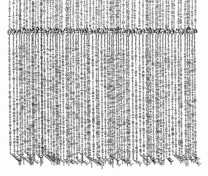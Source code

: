 D̶̡̧̢̢̧̢̢̨̛̛̛̛͔̥̭̪̙͚̩̯̭̼̱͖͕͕̫̙̰̥̱̠̳̭̪̩̝̟̲̜̦͔̮̤̞̙̣̹̻͓̘̪̻͎̘̥̙͎͇̭̟̥̭̥̫͕̫̱̣̮̦͍̹̪͇̩̘͓̫̳͍̩͍̟̘̲͖̪͚͉̙͕̠̩̙̆̀̄̈́͛́̅͗̈͊̒̒̆̑͊͐̈́͛͛̀̏̾̄̌̒́̽̎̄͆̌̃͑̑͆͂̌͌̾̇̃͂̃͊̑̿͊́̿̀̈́̑̐̄̂̇̅̂̀̄̀͗̍͆̄͗͒̊̅́̐̑̉͂̀́̉̈́̑͒́̈́́̈́̅͘̚̕͘̚̕͜͜͜͜͜͜͝͠͝͝͝ͅͅͅa̶̢̧̡̢̡̨̢̧̧̛̛̛̛͔̮̘̭̻͍̟̫̭̤̝͍͖̝̰͉͚̠͈̟̖̣̗̺̻͉̗̟̠͎̫̘̙͈̭͕̩̖̤̼̩̺̘͚̤̘̫̬̻̣̪̻̞̻͙̼͖̳̦͈͕̩̤͖̳͓͍͓̯̣͈̟̼̲̭̞̬̭͕̥̱̘͔̖̖̓́̎̊̿̈́͐̑̑̾̒͗̍͛͑̿̈́̔̽̾͌̾̓̊́͒̊̑̆́͂̈́̔̓͊̄̓̋̊́̑̉̋̏̄͒̑̔̀̆̈́͋̆̈̅̈̄͑͛́́̒̀̾͂̌̌̎́̿̌̿̓͆̉́̈̂̏̑̾̕̚̚͘̕͘͘̕͜͜͜͝͠͝͠͝͠͝ͅͅͅş̷̨̨̧̧̨̢̧̢̛̛̛̫̱͕̟̪̲̬̱̻̞̰̦̩̻̜̟̻̺͓͕͓͉̬̫͎̼͉̖̝̭̱͎̭̖͓̥̞̖̼̠̝̪̹͙̳͈̙̟̜̫͖͎͍͓̼̠̲̭͙̳̞̜̮̯̳̯̞̤̗͖͇̮̳̮͇̗̪͓̣͕͙̳̞͑̊̒́͂͂͂̒͛̀͊͒̇̄͒͗̽̇̈́̒̉̃̊̇̀̉̀̽͆͊͊̿̑̓̀̎͒̐́͑̅̉͂̈͂́̌͐̊́̅͑̍̀̄͋̎̿̐̉͒̄͌͌̋͒̀́̈́̔͊̅̂̏̃̏́͛̈́͒̆̅́́͌̒͘̕͘̕͜͜͜͜͠͝͝͠͠͝͝ͅͅͅͅ ̸̨̡̢̨̨̛̛̠͕̠̪͖̟̮̣̟̖̱̜̥̣͚̪̪̻͕̗͖͇͉͙̹̬̪̞̳̖̙̲͔̙̜̹͉̖̲̟͙̼̣͖̝̙̞̺̩̩̣̖̩̥͓̳͍̮̼̫̗͉̮̘̟̥̪̜̫̠̜̫̮̩̟̮͉̦͓͖̜̲̩͕̪̘̫̹͕͔̬͚̽̑̔̈́́̓̎̎̌͆͐̉̇̍̓̈́͗̀͋͂̋͑̓̊͒̒̊̄͌́̆̓̊͒̇̉́̇̌̌͊̃̃̿́͋̒̐͆̓̿̒̃͛̓͒͆̃͛̓̒͑̓̾͒̈̉͒͂̐̆̓̉̾̄̀̐̽̋̿͆͒̃̆̋̌̕̕̚̕̚̕͠͝͝͝͠͝ͅͅͅh̴̢̧̨̢̧̡̡̧̛̛̛̻̳͍̭͚͔̠̻̳̤̼̘̞̯̲̼̜̲͇͈͚͎̳̱̯͓̬̬̯̺̜͙̜̱̥͍̼̲͔̣͓͇̹͕̰̜̭͇̻͇̥̥̥͕̝̣̟̫͓̘̟̮̦͙̟̦̫͎̺̗̯̟̤̯̘͔͇̣̘͎̲̠͕̜͇̹̆̂̆͆́̈́̅̃̿̓̊͆͋̀̀̐̆͗̂͌̇̈́̔̓̐̅͒́̀͆͆̿̓̈́̇̎͛͑̀̾̔͆́̓͗͌̈́̄̋̇̈́̿̾͋́̐̎͐́̓̀͗̄̌̑̅̈́̊̿́͆́͂́̔̊̍̃̄́̌̕͘̚͘͜͜͜͜͜͝͝͝͝͝͝͝͠͝͠͝͝ͅi̵̡̢̢̨̛̛̱̣̺̫̰̲͖̭̙̳̠͓̮͇̖͈͙̝͕̮̞̫̜̗͖̱͖̖̗̝̳̲̥̤̲͙̣̩̞̞̗͙̭̜͖̥͖̙͇̫̻̣̺̥̰̥̞̯̺̩̘̜̯̱̜͉̫̖̪̗̦̖͇͖͓̘̤̝̟̲͇̭̹̯̩̣̞̯̫͌̅̽̀̐̿̈́̊̈́͆͐͐̍̑̌̂́̓̀̓̃͌͗͐̈́̀̀͛̓̆͂̎́͊͑̍͌̀͂̊͂̈́͊̈́̓̂̉̋̀͑͛̓͋́̓̐̃̿̔̓̑̓͊̈́̓̅̄̇̈̓͋͆̾̏̐͒̂̂͘̚̕̕̕̚͘̕͜͜͜͜͝͝͝͝͝͠͝͝͝͝͝͝ͅͅͅȩ̵̧̢̡̢̧̢̡̧̡̛͚̼̞͇͈͙̥̬̞̝̦̟͉̤̞̩̰̪̭͎̫̥̼̝̩̪͚͎̫̯̙͈͇͓̮̺̰͕͎̪͎̟̭̼̥̹͔̘̪̦̣͓̱̘̮̦͍͈̙̤̤̲̻̜̝̮̩̰͎̟̞̯̳̩̜͎͙͚̺̩̬̯̭͙̎̈̓͌̆͌̄́̇̈̎̔̈́̿͊̔̂̒̆̽̐̄̋̈́̄̊̿͌̓̆̋͗̀̿̈́̔͂͗͛̐̑̔̑͂͌͛͂̐͋͆̈́̿͌̄̃̓̊̍͊͐́̆́̅͛̈́̄̈͌̓̒̅́͆̈̿̀̎̎̇̉̒̈́̍̔̿̚̚͘͘͘̚̚͜͜͝͠͝͝͠͝ͅͅͅͅr̸̢̡̢̡̡̨̨̧̡̧̡̛̛̛̛̗̞̬̗͍͙̤̺̗̭̣͔̞̳̺̤̼͚̭͖̗̦͚̙͇͎̬̼̼̦̼̞̩̱̻̗̤̣͇̣̭̘͎̞̦̭͈͖͍̲̹͖̹̥̠̣̹̦͖̲̺͚͚͔̻̬̺͕̝͓̳̤̥̮̲͕͖̮̙͎̩͓̝̪̯̻̗̔̈̍́̈́̉̇̃͒̈́̀̽̂͐͒͛͐̔̃̈̾͊̈́̿̅͗͛́̊̓̒̆̃͂̄̎́̏͆̏̇͛͊̿̂̐͌̈͋̀̇̅̉̄̆͒̾͆̔͒̾͐̇͐͗̾́͒̊͋̎͒̔͆͌̄̓͋͆̄͛̑̑̂͘͘̚̚̚̚͜͝͠͠͠͠͝ͅ ̶̡̢̡̡̡̧̨̨̡̛̛̛̛̛̜̥̹̭͉̣͓̥͈̜̳̖͎͚̩̣̜̬̗̥̖̺̩̥̘͈̱̜̰͓͍̲̼̹̮̯̦̦̬̤̞̩̩̬̳̭͎̖̲̝͓̦̘̯͈̺͉̗͈͖̻̳͇͈͙̺͙̳̤͖͕̦̦̯͎̦̪͈̹̻͎͈̲͉̮̤̠̟̓̇̀͊̇̽̉̃͌͛̉̈́͊̎̾̾͌̂͗̆͆̉̌͌̇̀̌͗̓̎̓͒̓̍̓͑̌͊̀͗̃͌̈́̋̀͊̅͗͋̎̃̇̍̌̂̎̑̎̑̊̈́̏̇̄̔̀̋̑̽͌̒̂̓͂̽̓̃̾̿̉͐̎̏̚̚̕͘͘͘̕͝͝͠͠͝ͅͅͅi̷̢̨̢̢̢̨̢̨̛̫̣̘͍͖̥̼̦̮̺͙͈̼̳̼̲͈͎̬̠̠̬͍͈̤̝̝͍̼̥̦̖̬͓̺̦̦̯̜̱̙̳̩͙̝̝͇̪͓̬͚̮̲̻̫͕͉̹͔̲̼̖̞͓̜͖̘͍̗͔̯͚̩̪̞͎̠͇̥̪͎̜͙͓̼̼̝̜͇̓̅̀̑͊͐͑͑́̒͑͛̃̄͗͂͑͌̑̿̃͛̇̆̒̐̈́̽̓̽͂̉̌̏̊̌͊̓͂̋̽̍̂̀̎̄͌̉͛̇͌͑̉͊͆̅̂̌̊͒͐͊̄̽͒̏̊̽̇̀̿̓̊̽́̀̈́́͛͂̽͂̓͋͊͐͊͒̀̋́͛̚̕̚͘͜͜͠͝͝ͅs̸̨̡̡̡̧̢̢̡̛̪̺̣̹̬̜̰͇̯̮̙̖͍͎̘̜͈̯̤̦͚̤̥̼̟̤̻͓̘̭̣̜̜̬͍͍͓̭͖̯̰̥̳̯̥̺̳͖̦̭͖̖̜͓̣͙̮̪̗̫̹̥͉̤̥̰̪̹̤̼̟̞͚̭̻̖͍̼̬̮̩̯͍̺̈́͆́̍̄͌̀͛̍͛̔͗̋͗͑͊̈́̾͑͛̽̏̽͒̂̈̏̄̀̏̈̎̔̍̆̀̍̎̌͂͛̈́͛̾͛́̄̈͋͛͗͒͌̀̎̈͆̅̾͂͆͛̔̏̆̂̌̈́̐̇̾̋̍͑̏̾́͂̇̈́̚̕̕̚̚̕͘̚͘̕̚̚̚͜͜͜͠͝͝͝͝͝ͅͅͅͅͅt̶̨̢̧̢̢̢̡̨̧̨̨̢̛̛̛̻͔̘̦̜͈̠̼̩̗̼͚͈̹͍͚̰̫͇̙̲̘̥͈̫̘̤̜̳͔̺͈̹͇̼͉͕̝͙̗͇̝̬͚̯̘̥̝̦̠͖̭̟̼̜̬̠̙̗̻̖̟͕͔̺̘͍̣̜̣̳̫͚̻̟͉̳̱̰̙̝͛̏͒̒̐́̉̆͛̓̀̔̓̓́͗̇̋̀̓̄͆̈͋̈́̓̊̽̿̇́͒́̈̑̓̂̋̊͒͒́̓̇̅̎̈̈͑̔̔̆̈̄̐̐͌́̐̒̊̃͒̈́͂̔͑̔̈̈̈́̆̿̇̏̐̂͊̒̋̀̚̚̕͘̕̕̚̕̕͜͝͝͝͠͠͠͠ͅͅͅͅͅͅ ̵̢̡̢̢̧̢̧̢̢̨̢̛̛̱͔͉͕̼̳̯̹͉͖̠̥̘̬̤̘͎̥̭̬̠̞͈̠͚̪̖̩̗̬̤̲̠̖̜̻̙͍̫̗̩̣͙̣̖̺̤͔͖͖͙͖̲̤͚̫̫̬̝͔͍̜̤̙̬̹̘͙̼̳̙̫̰̮̟̤͇̰̮̤̥̥̺̜̹̤̗̭̮͗̂̃́̈́̎̏̈̽̎́̒̽͂̒̇̿͋̉̒̉̍̽̇̊͌̈̈́̿̊̀́̈̑͗͗̋̓̅̐̉̓͑̾̈̂̔͗́̉̃̀͛̌̈̂̄̈̎͑̿͗̈̌͊͒̾͆͆͗͊́͐͊͆̐̂͐̾̓̅͐̎̐̋̽̕̕̚̕̕̕͠͠͝͠͠͝l̴̡̡̧̡̢̨̧̛͚͙̩̰͉̙̦̬̝̖̱̖̫̭͙̬̹̭̖̠̤̦̜̻̰̞̼̼̜͍͔͈͍̪̟͎̗̳͔͓̟̦̥̖͇͙̱̤̞̹̹̰̙̤͔̮̗̝̣̘͙̫̦̞̜͚̰̗̝̦̤̞͍̝̼̺̰͉̜͙̲̫̥̻͍̑̓͋̐͋̀̀̏̎͂̍̌̋̀̈͑͂͊̇̌̌͛̆̅̆̃̃͆̄̔̓̊̐̆̋̌̾̊̇̃̂͑̂̓͑̇̋̄̔̾͋͑̈́̓͒̌̎͋̽͆̏͋̏͂́̋͑̆͑̈́̄͗̏̏̐̇̈́̈͗͐̃͆̋́̍̈́͒̆̿̎͘̕͘̚̚̚͜͜͜͜͜͜͝͠͝ͅͅe̵̢̧̧̧̛̛̤̺̞͕̱̼̯̰̜̱̳̝̜̦͙͙̞̠̺̝̞̣̭̬̳̥͔͙̰̼̺̻̪̯̜̻̟̯͍̼̘̮̤̗̮̖̩̪͍̞̬̼̝͙̦̣͈̞͍̗̳̞̳̬͉̜͇̰̱̼̟̱̼͖̞̹͕̣̣̳̗̥̗̱͇̬̻̳͚̣͂̏̔́́̽͂̔͛͗́̓͆͆̍̃͐̆͛̿͊̍͑̀̾̉́́̈́̅̊̌̂̓̔̾̽̈́̄͑͋̽̽͗͛̌́͒͋̌̾̋̿͆̌͋̔͗̈̈́̈́͒͐͆̈́͑̉͂͆̄̓̓̈͌͂̏͑̓̔̏͊̉̋̚̕͘̕̕͜͜͜͜͜͝͠͝͝͠͝͠͝͝͝ͅḑ̸̢̡̨̢̧̢̡̹̟̻̣̣͕̳̣͔̮̙̥̲̘̼̝̖̼̭̦̗̤̱̗̘͓͔̳̺͙͙͓̜̳̮̦̺̲͖̙͕͍͈̺̬̰̙̻̥̜̞̝̫̫͎̖̥̻̳̮̜͖̤̟̰͚̳͓̮͎̜͔̭̝̙̜̜̠̖͖̤͚͚̤̱̆̃̐̎̀̅̾͊̂̈́͒́̽̔̈̎̿̋̄́̈́̌̐̐̉̈́̆͌̍̀͒̀̈́͂̐͒͑̉̅͐̔̄͗̉̆̿͗̃͑̌͗̀̇̆̇̋͋͐͆͊̂͂̅̈̃̊̓͐̾̾́̅͛͆͊̀̾̄̒͆̊̎̈̇̋̿̎̂̅́̚̚͘͘̕͜͜͜͜͜͝͝͠͝͠ͅͅi̵̧̡̧̡̡̢̨̧̢̢̛̛̛̱͇̦̦͓͚̹͔̮͍͔̯͕̥̮͚̠̙̪̠̙̱̜̝̳̘̯̠̖̲̳̼̥̦̰͎͕̣͚̣͔͈̺̫̯͚͙̘̫̠̜̜̰̫͉͙͉̘͖͙̬̫̗̹̟͉̲̱͈͉̜̬͙̰̩̤̹̗̥̮̲̲̘̒̍̆̓͂̍́͂̓́̍͗͗̈́̂͐͛̐̎̿̀̾͗̐̒͌̿̽͐̌̈͂̿͆̓̇̄̀̄͗͌́̃̇͂͐͌̑̀͂͂̒̃̊̍̃͗̄̐́̈̽̈́̉̅̀́̇́͂͛̋̒͛̾̎̊̽̓́̈̎͋͌̋̕̚͘̕̚͜͜͜͜͝͝͝͝͠͠͝ͅͅͅg̶̨̢̨̢̧̧̛̣̫̘̼͍̩͉̮̟̮͓̬͕͙͖͙̝͇̟͕̣̝̹̣̰̲͚̬͓̤͓̳̟͇̖͇̫̬̣̥̺̺̫̙̝͕̜̼̯͖̰̮͙̳̪͈̬͔̰̫͇̯̳̙̭̹̞̲̪͙͙̠̗̪̙̼̳̙̬͇̖̦̟̭͙̰̳͚̦̟̉̉͗̀́́͗͛͆͒̀̀́̇̂̈́̊̈͊̿̈́͒̔́͂͊͊̆̇̄̈͌̿̉͋̾͊̆͆͛̽̅́̈́̅̉͐́͂̍̽̈͒̾̄̓͊̍͐̾̓͊́̋͌̈́͑͐̈́̆̋̒͑̽̀̈́̈́͒͐͆̃̿̆͗͋̽̏̎̿́͘̚̚̚͘͘͝͝͝ͅͅͅͅl̷̡̨̨̢̢̧̡̡̛̛̛̛̛̛̟̠̗͙͉̹̝͙͇̣̱̲̘̺͍̭͓͚̪̬̯̬͚̘̯̦̰͍̣̼̘̻̗̲͎͚͈̣̤͍͖̟̗̰͙̖͈̟̖̻̞̥̮̠͕̜̮͖̙͉͚͓͕̯͇̼̠̹̪̭̮͎̞̯̠͎͍̹̗̼̣͇̝̬̥̮̼̑̀̏́̈́̑͆́͌̒͒̈́͛̌̎̔̈̔͐̾̾͐̔̍͐̔͒͋̄͊̈̀͒͐͒̃̈́̏̾́̄̓̂̄͑͒̈́͆̈́͆̏̓͂͋̾͋͋͋̂̂̍̆̋̉̒̉̇͋̀͐͗̀̏̆́́̔̍̕̕̚̕͘̕̚̕͘͜͜͝͠͝͝͠͠ͅͅͅi̸̢̨̡̢̨̧̨̨̢̢̨̛̲̠̟̼̞̹͔̞͓̱͉̦͚͓͚̺͖̲͍̣͈̠̖̞͚̫̪͔̙͉̪̩̺̯̹̦̗̱̹̖͎̥̰̱͇͙̤̬̻̥̳̻̼̜͈̹͉̳͚͉̻̜̱̬͓̳̪̫̰̤͎̤͉̹͕̙͍̝̤̹̱̼̭̙͉̳̺̺͑̌̀͆̇̈́͛̈́͌́̒͂̐̌̽̈́̓͋̽͊̆͆͂̆̈́̂̊́̋̏͊͑̂̾̈́̈́̾̓̿̾͆̆̉̅́̈̊̓̌̍̏͗͑̐̒̐̅̋̈́̀͌͋͂̂̽̀̆̈̏̀͑̈́͋̄͛̊̌͗̈́̊̈̃͑̎̈̂͐͘͘̕͘̚̕̚͠͝͝͝ͅç̷̧̡̨̡̧̨̛̛̝̫̹̟̙͔̩̞͈͔̭̤͚̘͙̜͍͇̹̳̺̳̰̫͇̥̳̗̭̳̹͙̣̖̱̭̟͎͖̮̞̠̹͓̜̝̰̯̙͙̟̯̪̦͖̫͕̝̭͍̼̻͙̬̝̯̭̟̪̟̫͍̭͖̫͖̱̪͓̟͚̣̗̘̜̤̬͓͕̅̆͒̾̍̆̈́̀͗̀͑̃͛̋̏́̋̒̉̐̓̐̄͌͒͆̂͋̍͒̔̔̀͛̀͗͛͐̉͊͋͗͛̿͌̒̊̓͒̌͆̈́̀̂͌̋̀̓͛͂̎̾̃̐͋̑͂̅̿̒́̃̽̈́̌̀̍̇͆̏̔̅̈́͂̚̚̕̚̕̕̕̕͜͜͠͝͝͝͠͝ͅͅh̸̡̧̨̧̢̨̨̨̢̢̨̛̛̼̰̰̩͖̲̺̰̙̱̳͓̱̻͙̖͖̠̝͚̦̣̪̜͍̭͙̪̯͚̝̣̫̤͎͚̗͔̫̠͖̝̩̦̭̦̖̝͔̠̤͉͖̼̙͖̬̭̺̣̲̥̝͖̪̥̙̠̝̮̣͚̱̙̪̦͙̥̝̝̜̞͙̦̣͐̑͂͐̌̆̇͐̆͆̉͑̄̂̒̅̄͑̊̒̔̈͋̐̔̊̓̀͐̒̇̿̌̀̃̾͗͒̂́̿̔̋̈́̑͋̅͐͑͗̈́̐̋̊̊̈́̒̀̊͒͒̈́͂̍̀̆̂̈́̽̓̅̋̂̈́͐̒̀̉̅̿̈͒̎͐̌̅̀̈͑̓̕̕͘͜͜͝͠͠͝͠ͅͅ ̵̧̢̨̢̨̨̧̨̧̢̛̛̛̻̟͈͍̫͈̳̯͇̹͓̘̳͕̱͓͔͎̲͙͇̗̺̯͔̠͍͓̺̘͍̯̜͕̳̭͇͉͉̘͕̭̺̯͚̺͕̦͍̩̘̥̬͖̲̣̭̣͈̼̘̯̝̞̻̮̲͓̜̪̪̦̠̘͈̠̖͔̬͓͎̞̪̖̬̝̺̇͌̉̄̒̽̂͋̅͒̈́͑͆͆͐̇̅͒̓̀̀͆̀̈̓͆̏̌̂͒͛̍͊̉̾͗͑̌̂̉͂͗̓̇́̍̍̀͒̂̂̿̀͌̀̐͂͆̓͛͗̂̈́͊̾̓͑̀͑̓̈̆̄̊͗̏̿̐̀̓̈́̃̇̚̕̚̚͘̚͘͜͠͝͠͝͝͝͠ͅͅe̴̢̢̧̢̢̡̨̢̢̻̩̼̫͔̜̭̘̖̜͈̯̭̤̮͔͎͓̠̮͉̼͉̪̰̳̠̹͈̘͙̜̬͈̹͕̖̩̩̯̙̤͓͎̭̝̺̪̥̠̳̮̱̞̱͓̹̞̤̗̺̖̮̩̻͚͔̳͉͎̹̗̭͇̤̬̖͇̖̥̱͖̲̟̲͇̥̗̾͒͗͂͋̆̽͆̽͆̄̓͆̿͆̈̌̈́̿̀̓̎̒̋̄̆̔͐̑͗̔͆̃̏͐̑̅́͒̊͗͌̍́̎́̎̐̍̾͌̈́̾̍̏̋̍̔̈́̉̋̑̈́̎̀̒͂͛̑̓̿̎̊͊̈́̇͗͑̂͘͘̚̚̕̚͘͘͘̚͘̕̕͜͜͝͝͠͝͠͝͝͝ͅi̴̢̧̧̧̧̢̡̨̡̛̛̱̟̙̲̱͙̜̣̜̪͙̖̬͍̼̬̝̱̦̘͇̪͖̞̪̠̞̬̱̳̤̱̮̯̰̭̫͇̯̹̳̫̲̦͔̩̙̹̻̭͔̝͈͖͉̪̩̤̘͈̠͓̪̣͖̙͔͈͚͕̠͇̺̖̟͚̳̬̤̹̗͔͔̺̤̳͉͎͇̟̊͊̓̓̈́̉̔̓̀̓̍̽̊̔͋̋̐̎͊̽̅̍́͆̇̓̀̆̑̐̔̂̃̄̋͂̈́̂̎̎̿̒̏̾͋̿̅͆̋͆̎̌̔̄̎͗̎̾̔̾̀̀͌̉̈́̆̎͑̉̎̌͆̍̿̃̋͐̿̆̾̉̿̉͌̾̄͂̋́̓̕̕̕̚̚͜͠͠͠n̵̡̨̢̢̧̧̢̡̡̛̛̛̛̛̛̛̛̺̮̺̦̱̹͖̤̲͔̬̫̖̤̤̺͎̹̗͖͙̯̩̤͔͍̺̯̤͔̹̦̜̦͈̬͇͔̹̫͚̝̻̪̬̖͎̝̜̤̪͇̮̯͙͓̼̦͍̟̖̖̳̗̱̜̤̝̝͖̤̹̰̥͈͇̞͎͈̞̠̜̜̻͉͓̦̞͒͑̏́̽̂̀̀̈́̈̑͂͋̽͒̄̀́̈́̓̀̿̄͗̌͐͑̎̅̒̊̑̿̏͂̎̀̀̈͆̈́͌͛̿̃̀̊̍̈͂̉̄̆͂̑̍͋̈́͆͋̾̓̈̒͆̊̎̌́̂̈́̇͐̀́̑̈́̽̔̄̚͘͘̚̚͜͜͠͝͠͠͠͠͠ͅ ̶̡̢̧̡̛̛̛̫͍̻̟̫̖̳͇̣͔͉͉̟̺͎͍̼̗͓͓͕̙̟̠̟̱̺̙͙͇̗͕͖̣͓͚̙̞̩̝̹̝̺͈͉̼̮̫͖̫̖̭̗̘̠̤͍̻̲̪̻̠͔̦̗͙͈̼̰͍̗̗̘͕̟̬̠͓̮̻̹̥͈͉̱̹͚̝̜͇̳̓̓͐̈́̾̌̓̏̈́̏̏̀̅̇̅̐̂͊̒̓̾̋̃̍̊̄̉͆̒̈́͗̅̒̎̏̂̋̀͑̏͗̃̋̆̾̑̀̒̽̀̋͊̒̅̀̍̀̏̆͑͒̒͒͒͒͒̔͗̾̊͋̀̒͋̈́̆̄̀̑̾̏̈́̊̓̔̚̚̚̕͜͜͜͝͝͝͝͝͝͝͠ͅͅŢ̷̨̢̡̢̢̢̨̡̛̛̯̞̣̖͚͖̹͖̱͙̳͔͇̟̫̘̥̗̘̦͔̼̭̼͔̜͉̤̳̪̪̖̜̰̟̖̗̳̣̮̬̜̬̮̱̺̫͍͖̘̱̥͈̣͈̬̝̭͓͈͍̱̝͈̗̞̣̮̰̭̙̳͙͙̩̹̜͍͖̱̮̠̝̂̈̍̑̂̈̔̍̋̋̓̑͑́̒̂͋̂͋̅̽͂̏͋̍̈́̋̾̀͋̆̌̌͒̏̇̍̓̐̇̃̌̇̄̑̊̄̒̂͐̃̎̿͆́͒̄͑̀͗͋̓̀̂̓̇͛̾͛̈̀̀̾̃̏̌́͌̂͒́̔͂̒̕̚͘̕͘͜͜͝͝͝͠͝͠͝͝͝ͅͅͅͅͅͅe̸̡̨̡̡̧̨̨̢̧̧̢̡̛̛̯͈̬̮̙̹̭͈̖̠̳͔̦͈̘̝͓̳̜̭̱͇̩͖͔̘̥̖̯̮̲̫͓̻̰̠̝͈̠̞̺̪͖̥̜̥͈̞͙͓̖̻̺̞̻̬͎̳͍͎͎̜̞̱̹͉̯̠͈̫̠̮͓̮͕̝͖͉̝̗͈̭̼̭͂͛̍̿̎̆̍͋́́̌͊̀̄̒͑̀͛͌̈́̆̋̏̓̈̆̈́́̀͂̾̓̏͑̄͒̈́͂̏̌͐̓͒͂̆̃̿͑̆́͑̀́̂̈́̏̃̐̀͆͑̅͗͐͋̎̊͛̈́̋̊̋̏̈͌̅̓͒̔̄͗̉̀̍̎̌̃̚͘͘̕̚͜͜͜͠͝͝͝͝͠ͅs̶̡̢̢̢̡̡̢̛̛̛̛̯̭̥̫͎̬͈͙͇̪͕̩̩̜̪͚͉̫͈̹̮͓͚͓̻̪̪͕̳͙̳̯̺̜̳̥̭̥̥͍̤͖̘̥̝̹̮̯̤̹̟̻̯̥̝͕̮̬̰̪̭̤͉̱͎̳͖̩͖͚̮͚͕̹̦̼͎̜̹̻͓̙̳̘̎̃̾͗͗̈́̉́̒̀̇̈́͑̔͆͛̀͒̈́͗̾͌̓͊͒̆̍́͊̈͛̋̍̔̋̈́̑̓͐̏͋̈́̀̿̉̓̅̓́̈́̇̆̈́̊̽̏̀̿͑̀̊͗́̂̾͒̈́̐̍̓̈́͌̍̌̈̌̚̚̕̚͘̚͘͘͘͜͜͜͜͝͝͝͝͝͠͝͝͠͠͝ͅͅͅͅͅẗ̸̨̨̡̛̟͈̤͖̦̲͕̹̮̪̝̞̲̖̗̬̦̝̠͇̠̩̙͚̭͕̮̩͎̞̠̘̤͓̯͓̣͓̖̪̪͖̗͕̤͙̝̖͈͇̱̞̯͍͍̟͓̪͖̭̰̣͙̻̬͍̠̞͍̻͎̞͇͇͍̠̘̼̞̩̹̳̹̟̫̬̫̱͙̹̼̘͓̋̍͊̀͆̍͛͛̈́̋͐͊̉͐̾̂͐͐̎̍̀͊̈́̿̓̓́̑͒̔̄̆̅́̒̽̅̐̓͊̒́͆̾̏͌̀̂̿̒̏̋̐͋̆̇́̉̌͊͑̔̾͐́͌̅͛̾̅̽͑͗́̉͂̔̈́̋̑̀̌͊̒͂̕͘̚̚̕̕̚͘͜͠͝͠͝͝ͅͅͅṕ̴̧̨̡̢̨̡̛̛̛̰̲͔̞͕͎̠̺̝̙̺̳̝͓̻̙̫̭̫̪̟̳̘͕͙̤̤͈̻͕̘̣̙̲̼̱͔͔̺̣̯͕̖̱͍̤̤͚̺̟͖͚͖̮̹̱̞̗͕̞͇̜̝̻͙͕̦̤͇̝̯̣̟̤̯̦̣͙͓͙͙̮͖̣͚͖̖̮̓͌͂̈̈́̉̀̉͂͗̆͂̂̂̆̓͋̋́͌́̽̍̌̈̇̐̄͌́̐̾͐̃̍͐̀̆̂̀̊̌̒̑̿̿̆͋̈́̈́́̏͛̎̈́͒͌͗̈́̾̈̉̿̎͛̽́̍̇̃̈́̆̿̾̾̆͐̈́̑̈͊͑̌̈́̚̕̕͘̚̕̕͜͜͜͜͜͝͠͠͝͠ͅŗ̴̧̨̡̡̧̨̨̛̛̛̛̛̪̬̬̤̮̠̭͎̰̗͙͇͍̳̞̻̦̝͔̯̯̰͓̬̬̗̦͔̩̜̹̖͙̠͓̝̲̻̖͇̞̙̮̮̹̘͈͉̞͇̭͖͇̞̱̱̫̳̳̻͚͕͚̩̠̺̟̘͕̟̳͎͈̣̞̫̪͍̳̱͍͚͉͕͍̜̩̈́̊͗̃̾̈̂͆͂̒̔̉̇̀̓́̀̄̎̔̀͊͐͑͌́̇̒̐̂̃́̽͛̒̂̊̋̈́͆̀̾͑̿̑̽̏̇́̔̆̉̈̑̀̓̓͛͌̓̒͐̆̏̊̉͒͊͐̾̈́̒̀̾̇̑̍̋̈͒̕̕͜͜͜͜͠͝͝͝͝͝͝͝͝͝͝͝͝ͅǫ̵̡̧̢̨̧̢̛̛̹̼̲̮̣̗̰̗͖̪̹̝̜̲̱̭̤̱͉̣̼̭̹̣̹̙̗̖͈͚͓͙̣͎̲̹̥͍̬̟͚̙̥̳̪̦̞͔͙̲̮͍͙̩̥͎̞̺͓̹̬̰͚͉̦͖͕̦̻̻̪̙̘̦̹͕͍͍̘̤͍̦͎̞͚̲͙̆͂͒̇̋̓͒̈̉͐̐͌͒̅̃̽͗̍̇͐̋̈̇̊̄͑̒̾̈́̋͒̐͋͛͗͌͐̿͒̒́͆̍͊̋͆̈̉̈́̒́̈́͑̊́́̾͌̌͆͗̔́̄̃͒̊̄́͌͗̈͆́̈̃̀͛͂̂̀̊̉̌͘̕̚̚͘̕̚̕̚͜͜͜͜͝͝͝͝͝ͅͅj̵̡̡̡̢̨̢̡̨̧̡̡̡̢̧̛̛̛̭̠̞̪̞̜̣͉͎̭͙̝͔̗͓̞̩̖͚̣̖̞̘͔̹͔̲͕̘̟͈̮̙̦̬͉̻̥̙̮̬̣͓̼͓͖̮͉̪͖̳̺͇͖̫͉͉̪̯̼̜̬̹̤̘͓̹͉͖̳̦̜̻͎̣̱̦̠͍͈̫͖͒́̆̅̊̆͐͐͗̌͆̿̏̇̊͂̒̉̋̽̈́̊̋̉̋̽̔̓͒͒̈́̎͌͊͋͐̀̒̍̃̒̄̏̔̽̽̓̄̄͑̆͛͑͂̓̽͌̋̔̾̋̉͗͛̎̽͒̅͋̾̌̎̓́͗̃͒̊̽̄͗͒̈̀̔̑̊̚͘̚̚̚͜͜͠͝͠͝͠ͅͅę̸̢̡̡̧̢̲̦̟̬̹̪͚̻͓͉̭̼̲͓̣̩̳͙̳̪̯̻̖͚̭̬͔̹͚̤̜̺̮̦̜̹͎̘̩̯̣̙̯̮͎̰̩̹̙̙̬̠̼̭̖͇̼̱̱͔̞͈̩̜̝̟̝͇͕̺̗͙̟̹͈̤̲̙̫͈̥̖͓͚̭͖̣̠̝̙̒͑̈́̓̋͛̀̌̎̓̾̽̄̈̈̈́͒̃͊̒̿̉̒̀͐̈́̎̀̈̎̑̽̂̆͒̌̉̑̀͐̋͋̑̑̾̅͒̾̍̈͗̈́̽̽͌̅̀͌͊̅̒̇͂̈́͐̔̋͋͒̑̈̀́̿̋̊͛̃̈́͌̂̈́̔̚̕̕̚̕̕͘̚͘͜͜͠͝͠͠͝͠͠͝ͅͅk̵̡̢̡̡̢̡̧̨̛̛̘̠̮̺̞͙̝͇̲̞̻̻͚͈̣̱̭̪̳̘͍̱̜̲̳̞͙͚͙̘̟̳̳̝̱̹̘̬̣̱͈̠̗̗̭̫̭̩̞̟̫͓̟̠̖͉͓̫̰̝̙̟͓͍͓̥̫̮̯̳̙̱̟̩͈̯͍̦̻̠̜͙̯͓̞͎͖͕̓̎̀̃̈́̒͐̄̔̒͑̏̋͛̽̇̈́̇͌̒̿̒͛̽̅̅͋́̽͌̊̉̋̎̈́̊̈́́̾̀̎͐͊͒̈́͐̃̌͒̽̎͌̾̀͑̽̃̂̃͂́̽́̒̊̊͗̀̋͋̀̏̑̈͒͐͗͛̿̆͘̚̕͘͘͘̕͘̕͜͜͝͝͝͝͝͠͠͝͝ͅͅt̵̡̨̢̢̡̨̡̨̨̛͈̱̩̼̣̰̠̱̻͉̫͓͖͍̹̪̥͖̮̭͖̼̞̣̮͉̠̩̮̩̲̰̦̳̟͙̺͖̫̳͎̩͎̱̞̮̞͙̙̲̦̥̺̯̥̤̣̪̩̼̼̝͉̘̰͉̘͎̯͚̯̹͕̠͇͍͚͈͎̗͖͕̲̗̓̉̄̈́͆́́̈́́͌͐͒̇̃̈̈́̎̊͐͐̑̊͂̈́̉̈́̊̂̀̅͆̒͂̽̀̅̈́̀̉̃̋̅̍́̐̇̒͆̓͐̀̀͑̊̾̋̄͆̈́͛̓̓̃͐̃͛͋͆͆̃̇̐̔́̑̽̊̈̂̈́͛͊͐̕͘͘̕͘͜͜͜͠͝͝͠͠͝͝͠͠͠͝ͅͅͅͅ.̴̡̧̡̡̧̢̢̡̧̧̢̢̛̦̩͔̟͕͇̦̳͙̮̦̖̹̹͖͔̳̤͙͔̲̖̬̰̖͇̳̰̖̹̻͔̱͈̭̲̝̹̮̼̹̩͚̹̝͙̰̙̘̩̫͚͓͇͕̮̗͚̺̞̬̺̭̱̞̺͕̳͚̲̘̰̤̗̼͚̘̥̮̗̺̻͖͔̰̰̳̐̐͑͗̒́́̍͋͐̒͌͊̎̾̿̒̈͌͊̓̓̑̑̊̔̿͐̎̃͗̒́̈́͒̍̃͐̀̇͐͆͗͛͊̿͋͊̉̓͋̄̾͂̏̌͌̀͛͂̍̍̈̒̊̓̈́̊̎̌͂͊̅̊̆̄̈́̍̉̎̇͒͆́̊̓̋̒͆̈́͘̕̚͘̕͠͠͝͝ͅ ̴̧̡̨̡̨̡̡̡̢̡̛͈̭̬͔̳̟̻̻̮͖͍̺͙͕̪͔͙͔̘͉̘͍͉̳͕͕͚̙̹̰̲͕̥̼͙͉̳̘̫̬̭̞͔̥͔̭̼͍͔̟̥̯̞͉̬̭͕̣̭͉̝̜͔̱͈̰̼̩͖͔̫̦͇̗̠̮̱̠̙͕̝̝͓͖̟̥͎̆̒͗̊͊̇͛̈̌͂̽̋́́̏͐̾̄̈͆͂̉́̄̂̌̐͆̔̂̔͗͛̋͆̈́̏͊̂̿̌̀̄̔̉̈́̓̊̈́̇̔͐͋̈́̈͑̿̾̈́̉̅͛͗͊̽̈̏͗̀͂̽̈̀͗̿͆̅̈́̑̓̿̂̉̐͛̔̈͗̄̍̀́̕̚͘͘̚͝͝ͅͅͅB̵̨̢̢̧̢̨̢̛̛̼̠̙͙̝͈̪͙͔͔̮͚̗͕͔̭͍̤͚̺̪̯͈̫̣̙̦͙̞͎̝̞̬̻̻̣̝̘̥̱̪̻͓̣̻̟̗͚̩̼̱̩̤͇͉̰̞̱̯̯͓̻̯̥̺͈̘͖̬̬͕̬̼͉̯͉̬̭̞̮̮͔̠̤̫͖̮̜̬͋̈́̓̆̽̄̉͋͆̓̏̀̽͆̈͛͒̽͗͛̎̋̉̾̓͒̈́͐̉̈́̓͋̈́́̈̍͌͂̀̍͋́̏̓̒̽͛͌͛̈́̓̅͊͆̈̋͆͊͐̒̈́͗́́͌͛͊̀̀̈́̎̀̏̔̐̋̓͋̎̄̋̈́̈́͗̾̍͆͘͘̚̕̚̚͜͜͠͠͝͠͠ͅͅi̸̢̧̢̧̢̡̧̢̨̡̢̛̛̛̛̛͈͎̦̻͈̼̱͍̩̖͚̭͖̭̙̹͍̠̯͖̖̟͚͈̺̰̲̗̰͉̩̜̦͈̘͇͓̯̣̟͍̜̞͈̹͚̱̪͙̞̦̬̝̺̹͍͖̦̥͖̬̠̦̝̟̟̫̟̥̫͕̞͔̥̟̰͙͖̻͙̖̬̖̤͚̟̫̒͛̑̽́̓̓͊͂͊̉́̋̑̿͆̄̐̃̿̅́̈́̌̊̀̄̂̒̄͐̊̈͒̓͛̉̍̾͆̅͑̂͐̆̇͌͂̽̀̎̔̏͋͆͂̊͊̄͌͊͂̈́̃̏͑̔̿̓̄̒͑̋̓̋̊̊͋͐̊͗̕͘͘͘͜͝͝͠͠͝͝͝͝͝͝ͅt̶̢̢̢̡̧̡̧̨̨̡̨̛̛̛̛̥̝̻̥̦̯̥̹̩̪̜̖̙͎̲͔̳͉̱̖͚̹̬̮͔̫̬̰̯̤̮̫̩̭̬̻̮͎̤̻̙̠͍̭͉̰͔̗̤̩̜̰̙͓̭̞͍̮̼̳͓̗̮͉̼̞̞̙̮͔͙͕̤̯̜̝̮̼̺̪̦͚͉̝̍͌̉͐̐̔̈́͊̃͌̿́̈́̆́̂̿̀̔̍̌̂̓̊̀̂̆͒̓̅̈̔͂̌̈́͒̆̾̈͛̌̄̍̎̊̓̂̅̊̈́̒͋͆͒̏̽̈́̋͌͊̎̀̐̈́͋̂̃͗̃̉̉̀̃͐̂͛̂̀̔̒̊́̈́̃͒̆̌̉͘͘͘͘̕̚͜͜͠͝ͅͅͅţ̷̢̧̡̢̧̛̛̮̦̖̞̖̲͔̗͈̼̹̖͖̤̲̩̘̱̬̳̹̞̬̤̜̗͕͇̪͓̯͉͕͇̪̯̙̖̬͚͎̮̳͖̮̞̝͍̤̪͖̱͎̮̞̫̝̹̭̺̮̙̘̦̻̤̦͔̦̬͖̤͕̻͙͕͕͉̱̺̜̟͙̺̱̩̥̰̯̹̒̆̀͐̔̓̾̉́̒͑̏̍́̉́͑̋̀͗̂̍̀̃̆̔̊̎́̾̊̈́͋͗̽͒̈́̃́̿̑̊̊́̓̓̔͊͒̀̅̒͛̊̊͂̀̆̇͂̽͌̊̇̆͛̅̑̆͋̇͐̽̆̏̔̑̐̓̀̓̉̽̆͛́̇̈́̇̎͛͘̕͜͜͝͠͠͝͝ͅͅe̶̢̧̢̢̡̡̢̡̛̛̖̠̦̳͔̺͇̠͇̗͇͚̪͎̪͕̥̯͇͖̖̥͙̥͖̲̩͖̙̩̟̞̫̲͚͓̱̹͍̺̦̗̞̩̪̬͎͉̱͖͓͈̣̟̱̖̬̯̥͇͇̣̠̫͈̣̘͈͓͕̬̺̪̳͔̫͔͕͎͉̮͇̘̮͓̥͙̮̍̅́̽̀͆͆̓̈́͒̀͋̈́̾̃̅̓̈́͆̇̃̽̎̒͑͆͒͋̃̆͗̎͛̌͒͋̀̍̑̒͋̐̒̇̈́͆͑̑̓̅̃̈́͆̊̏̑̽̍̀̈͑̾̈́̌̄͆̊̿̿́̄̎̍̄̀͆̔͗̿̽̾̓̏̇̿́̕͘̚͘̕͘͜͜͝͝͝͠͝͠ͅͅ ̸̧̡̨̢̡̡̢̢̨̧̢̢̨̢̡̡̧̢̨̛̱͍̲̙̜̼̲̺̖͚̠̝͓̹͖͔̭͇̲̫̰͖̻̫͈̰̹̗̝̣͇̯̘̺̤͕̹͕͚̹̲̦̜̱͎̫̻͖̭̮̯̱̥͚̘̼̻̻͙͖̞̪̥͎̠̲͕̟͍͇͓̥̝̠͈̲̪̻̠͐͗̄̅͐̒̀̒̉̋̈́̽̎̀́̾͋͊͗̔̆͂͛̀͒̄̈́͂͌̎̂͌͒͂̅̎͆̂͛͑͑͐̑̀̔̈̏̅̔͊̅̔̓͐͌̓̾͛͗̏̒́̓̅̐̆͛̉̃͛̅̑̾̇͛́̀̃̂͐̊̃̈̌̀͆́̇̕͘͘̚͘͠͝͝͝͝͠ͅͅg̵̢̢̧̧̢̢̢̡̧̢̛̛̛͙̰͓̲̙̟̯͖̩̥͓̰̪͈̦̘̝̘̱̙͕͕͔͓̫̬̱͕̩̦̺͚̣̜͉̖̖͇̜̗͔̠̭̼̭̰͇͍̰̟̺͉̲̩͚̙̱͇̜͖̗͖̝̻̙͙̼̠̼̥̲͉͚̲̤̺̦͕͚͈͈̭̱̥̹̪̣̳̎̓̑͂̌̊̀̄̂͊̄̔̌̃̏̾̇̏̀̾̉̔̒̽͛̽̎́͊́̅̆̌̏̇͂̊͑̽̄̔̔̍̀͆̊̒̈̊̓͋̿̿̉́͊͗̐̌͗̃͐́̄̃͒̒̆͛̉͒̐̎̄̎͐̊͊͒̍̓̄̍̐͘̚͘͘̕̚̚̕͘͜͝͝͠͝ͅȩ̵̨̡̡̧̡̨̢̛̛̛̜̘̥͈̮̮̜̱̱̯͚̖̦̼̯͚̯̜̣̭͍͙̜̘̣͚͙̮̟͎̩̫͉̘̣͓̘̬͚̭̹͓̟͎̮̞̙̬̱̦̙̰͕̣̻̮̱̣̦͖̳̟̞̰͎̞͕̫̼̖̯͇͕̝̼̪͔̼̮͎͓̲͖̺͚͙͓̭̥̐̈̊̋̆͛̄͒̈̐̌̍̈́͋̉̉̑̒̈́̓̈́̔̓͆͒̅̒͐͊͊̀̉̎̍̔͌̆́̃̀̓̆͑͛̃̃̌͐͂̐̈́̽̿̔͑̅͐͒̅̾̈́̒̃̉̐̾́̇̈́͊̆̂̀̿̑͗̃̈́̉̅͊̓͌̕͘̚͘̕̚͘͘͘̚̕͜͜͠͠͠ͅḩ̴̡̡̡̡̧̢̧̧̡̢̧̨̛̛̗͍̳̞̫̙͎̜̤̦̦̹̖͖̺̰̮̙̹̠̝̖͚͖̪̤̥͔͇̫̤̹̥͇̺͖̰̬͕̭̻̣̳̬̫͓̫̙͇̺̬͉͎͚͍̫̤͖̝̖͓͇̞͙̯̗̫̳͓̩̞̥̲͇̯̲͚͉̟̥͓̥̹̊͒̅̒̓̈́̅͌̈̎̿̈́̌̌̀̎̈͛̈́̎̍̈́͒̂̍̌̒̈́̀̔̋̊̒͂͂̑̌̈̾͊̂̓̋̉̌̉̅̈͊͑̾͛̀̅̾͒͌̽̏̌̋͐̍̃͗̅̍̍̓͒̔̈̏̈́̾̈́̉̀̐̿͂̔̔̒̕̚̕͘̚̕͘͘͜͜͝͝͝͝͝ͅͅȩ̸̨̧̧̧̧̢̛̛̝̜̲̫̯͔̤̞̩͙͎̘͈̹̦͔͈̰̼̫͈̠͚͓͙̮͙̩͓͓̦̫̼̣͍̖͖̜̟͈̭̗̫̻̦̜̺̮͓̻̖̯̜̬̲̫̤͇͓̫̥̹̮̖̠̤͖̰̬̞̘̘̠̘͚͍̺̗̜̬͉̮͖͇̘͙͛͊̿́̄̂͌͋̈́͋̋́́̓̈́̌̒͂͂̋̏̈̾̽̈́̆̇̃̊̊̿͆͋̄̓̇̓̓̀̑̂̌͒̀͗̅̿̒͊̓̓́̿͋̋͋̇̐̏͗̾̎͐̀͒̃̏̆̐͒̇̌̒́̌̌̉̐̀̆̇̿͆͊̈́̅͘̚̚̕͜͜͜͜͜͜͝͝͝͠͝͝͝ͅn̵̢̡̡̢̡̢̧̨̡̧̛̛̹̩̥͕͕͇̪̮͔̰̖̥̹͖̝͕̭̻̫͇̳̠̥̗͖̣̘̯̘̻̘̜̫̖̞͕̯̞̭̰̠͈̫̟̗̙̻̤̮̗̘͚͖͍̖̦̻̥̥̠͚͇̪̤͖̝̥̘̜̦̘̞̖̳̳̹̫̮̟̣̙̪̣̥̤̺̞̑̆͗̈́̔̅̔̈́̋̍̉́́̀̉͊̊́̈́͑͒͛̀̒̇̓̃͗̄̆̇͊̐̔̒͐͗̓̍̑͐̅̈̍͑̒͗̇̒̎̐͐̆̓̅̓̿͋̈́̏̋̒̑̽͋̀̏̍̽͐̑͂̏͋͋̇͛̾̑͋̿̌͆̽̓́̕͘̚͘̚͘͜͜͝͝͠͝͝͠ͅ ̷̧̢̢̨̢̡̢̢̨̨̢̭̲̺͖͚̲̟̠̥͙̯̟̤̜͙̖͎̹̰͔̞̥̜̞̰̰̩̗̤̺͉̩͙͓̪̜̻̪̪̲͓̖̼̖̺͙̰̦͖̝̳̘͎͖̙̭̰̠̮͙̖̘͇̼̝̝͉̱̠̖̺͙͖͔̮̫̹̦̤̰͕͚̼̩̼̍̽̂̿̇̈́̑̎̀͌̒͂͐͋͑̃͐̿̐͌̅̓̎̄̄̓̈́̈́̉̅͑̈̿̔̄͒͋̿̃̈́̋̐̊͋̈́̌̉͗̀͌͊̅̎͋͑͆̿̈̐͑̈́͗̓̅̋̾̅̐̋͗͊̓͂̽͋͗̈̑̋͛́̀͐̎̉̿̎̄̔͘͘͘̚̚͠͝͝͠͝͝ͅͅͅͅş̵̨̡̡̨̧̧̡̛̛̜̱̰̭̘͉̰̤̘͔̝̰̱͈̥̹̫̪̲̤͇͍̘̭͎̻͇͇͕̖͚̮͎̥̲̜͇̖͉̙͓̬̼̰̰̟͉̲̖͙̣̤̬̝̭̝̳̰̞̦͇̤̠̖̭͎̹̭̼͉̩̬̮̥̳͈͉̺͖̱̫̙̫͙̣͙͚͊̊̈́̽͒̒̃͆̏͊̋͛͛̐̊̏̈́͆̀̏̋̓̂͛̅͋̍͑͌̏͂͑̎̈́̒̾̉̓̇̍͒̾̉̍̎͌̄̈̐̀͑̏̒̋̈́͋̿̈̄̽́̑̿̐̒̓̓͌̍̀̅̅̔̈́͂́̌͗̈́̍̃̈͊͐̒͋̋͆̚̕̚͜͜͜͠͝͠͝͝͝͠ͅͅi̸̡̨̧̢̧̨̨̢̡̢̛̛̠͚̣̫̰͕̳͍̙͇̦̤͎̹̤̰̠͉̥̰̭̥̤̦̺͕͍̻̲̘͍͚̱̞͉̖̪̞͍͚͇̪͈͉͓̣̲̜̲̟̦͈̺̲̝̙̖͕̞̳̦͈̮̯̮̪̩̹̭̠̬͈͕̖͚̺̩͈̘͎͇͎̰͖̠̭͊̐̓̃̾̅̈́̇̂̒̾̂̍͛̀̾͌́̍̀͑̎̒̽̌́͂́͌̍͋̑́̍̑̾̈́̍͒́̒͌́͒͆́́́̉̿̄̋̅̍͆̀͋̽̾̀̊̅̎̍͋̉̔̌̂͐̑̇̓̋̒̇̉̇̌̅͂̄̒̕̚͘̚͘̕͘͘̕͜͜͝͠͠͝͝͝ͅͅȇ̶̡̨̡̨̡̨̡̧̢̨̛̛͚̞̱̦̘̥̩͍̝͓͓̳̳̤̫̥̠̟̹̜̫̮̱̰̮̝̹̯̩͔̤̤͓͙̟͔͈͚͙̜̼͉̘̞̣̲̬̬̜̗̙̙̥͈̝̖̲͉̥̦̩͈͔̤̥̙̞͈̣̖̥̯͓͉̺͍̭̩̺̤̻̗͓̠͔͚̼͚̈́̀̒̅̂́̐̎̒͌͒͛̽͑̈́̈͌̇͗̐̂͊̆̑͂́̍̒̒̃̍͋̋́̎̂͒̿̑̆̈͐̂̾̔̀̀̐͌̅̏͌̓̽͗̾͂̃̇̅̑̍̿̿̎̆̾̍̂̿̐͊̂͂͆̐̆̽͛̃̑̕͘̕͘̕̚̕͘͘͜͝͝͝͝͠͝͠ͅ ̴̨̢̧̢̡̨̧̨̧̛̣͎̝͖̗͚̺͙̣̫̣̝̫̖͇̣̝̹͈̱̜̫̼̝͉͈̼̝̬͚̠̭̹̭̹̺̙̭̩͖̻̱̯͈͈̗͕͈͉͓͎̦̞͍̫̞̗͕͇͕͓̭̱͚̘̥̻̯̙̺͕̺͈̹͎̦͍̪̗͎̬͇̭̤̱̦̼͐̉̽͐̊̐̅̋͑́̐̽̃͐͂̆̔̇̈̈͒͌́͋̾̽̌̆͂̋̈́̔͊͊͐̈̆̈̃̈͒̆̄̆̾̄̽́͂̀̿̋͋͛͂̊̾́̒̄͆̐̏̍͌̎̍͐̈̅͐̓͌͌̈̉͊̑̊͋͌̆̇̑̈́̂͛̄͐̕̚̕͘̚̚̕͜͜͜͝͠͝ͅę̸̨̡̨̨̨̡̧̧̢̡̧̛̛̛̛̺̪͓̼̣͎̟̫͖̭̰̜̺̹͕̟̲̭̠̗͍̖̝̠̰̪̬̲̜͚̻͙̼͚̼̹̮̼̳͉̻̝̠͇͈͕͖̘̙̫̮̘̣̼̳̰͚̞̮̖͔̰̪͇͔̗̬̪̮̖̪̭͉̖̦̰͇̩̰͉͔̳͙̖̥͖́̔̓̂̐̓͋̅̒̈́̈́́̑̃̄̂̿̒̌̎̄͒̏͊̆̐͗̆̀͛͑͂͑̋̋̅̈̍̒͌̀̌̈̔́̓̾̽̉̌̑̓̓̀̓̐̍͛̓̀̿́̒́̊͐̍̐̉̆́̆͋́̔̆̓͐̂̿͊͊̀̏̄̄̚̕͘̚̕͘̚͜͜͝͝͝i̷̧̨̧̧̨̡̧̛̛̛̛̛̛̛̜̱͚̞̗͍̤̪̝̬̜̝̝̤̪͍̥͇̜̯̮̘͈̦͖̜͕̰̼̬͉̜̫̘̤̹̗̙͓͎̺͈̥̤͔͉̼̥͍̣̩̦͎̲͖̱̹̗̝̻̯̬̙̱̻̫̗͓̻͈̗̣̩͉̻̦̣̫̱̮͕̗̮̲̺̫̲͍͉͙̗͒̔̂̈́̃͋̿̀̄̏̑̑̎̓̄̄̒̔̂͊̀͂̾͑̌́̾͆̓̇̔̈̍̈́̔̋͊̉̽̐̅̔̓̑̓͐͌́́͛͗̂̇̈́̓̄̈̆̑̔̎͊͊̽̃͐̏̑͛̿̑̒͂̋̅̋̃̾̌̊͌͘̚̚͘͘͘͜͝͝͠͠͝͠ͅn̵̡̧̨̡̨̨̧̨̧̡̛̛͎̼͕̼̤͎͓̯̹̥̞̘̰͉̰̲̯̳͉̳̯͍̟̜̟͚̣̙͖̬͔̤̱̻͉̦̗̜͇̤̱͙̖̳̯̰͓̜̩̼͓̩̮̣͉̬͓̞̻̬͙̙̗̟̹̯̞̪̩̲̺̫͙͇͔̭̫͖̩͓͇̹̬̮̠͛̓͒̎̋̈́̄̓͋͋̿̀̈͑̋̓̉̈́̾͋̀̌̍͒̆̈͆̃̽̂̔̅̅͆̉̈́͗̍̎̈́̇̃͋̋͐͂̈́̆̆͐̌̈́͗̈̽̽͑̇̒̄́̾͊̾̉͐̔̆̐̊̀̿̐̋̏̉̍̇͒͐̂̀͗̃̊͆̑́̌́̚̕̕͠͠͠͠͝ͅͅͅͅͅf̵̡̧̢̨̨̨̡̢̢̛̟͈͉̝̼̻͎̝͇͚̺͍̙̗̠͎̱͙̮͉̣͙͍͓̱̖̯̘͖̯̰̖̩̣͉̺̭̫͇̲̣̪̯̖͉͙̣͙͙̬͙̣̼̖͕̙̩̤̥͔̖͓̮͈͍͇͎̪͎͓̭͕̖̜̰̺̪̮̼̖̣̪͕̗͔̤̋̿̄̂̍̒͐̏̀̑̔͒̑̈́̐̈́̄̾̈̅͊̓̽̎͛͛͑̓́̏̉͌͊͐̀̽͑̾̍̄̈́̀͂̓̔̒͋̍͐̇̏̈́̄̀̐̓̊̉̔̄̊̅̊̆͗͂̔̓̽̀̓̉͑͆̓͊̉̒̌̉̿̐̋́͐̒̚̚̕̕̕̚̕͘͘͘͜͜͜͝͝͠ͅͅẩ̷̧̡̨̢̢̡̨̧̡̛̛̛̦̻̩̱̤̝̣̰͎̳̯̥͇͚̠̻̼̝̹͕͕̰̣̤̩͕̤̮̜̪̳̫̟̜͖̪͖͓̠͔̞̼͔̤͕̙̣͔̪̖̞͉͖̖͓͙̥̲̖̩̤͍̦͔̥̠͎̬̳̩̤͈̦̞̖̪̦̣̳̤̺̟̯͓̹̪̲͖̀̊̾̊́̄͋͑̌̇̈͊̋̉̅͂̔̽̈́͌̌͗̿͗̃̊̋̎̂̉́͋̋̐̔̇̏̿̿́́̇͆͋̔͋̀͆̇́̑͂͊̅͗̂̓̃͋͛͒̏́̆̆̌̔̈́͐̾̋̒̈́̒̈́͆̈́́͒͐̾̃̀͗̾̚͘̕̚͜͠͠͠͝͝͠ͅͅç̸̨̨̡̡̢̧̡̧̛̛̛͉͙̹̭̹̯̼̙͕̤̯̺͚͕͓͈̱̰̹̯̥̻̰̼͔̹̰̬̮̟̦̙̱̤̤̣͉͔̫͓̱̲̗̪̹̱̜̭̦̺̠̠͕͔̫̼͚̜̟̺̹̟̭͚̳̳̘͇͇̗̣̭̝͉̱̻̲͔͙̜̗̬̘̤͒̉̾̐̌̂͛͑́̃̿̆͑͛̐́̄̃̀̓͋̈̓̄̿̈̄͂͛̓̋̽̀̍͆͋̅̆̏̊̽̄̐̈́̐̃̅̎͒̀̊̂̈́̀̇̽̍̀̄̏͆̓͌͒̇̄̽͒̓̆̏̉͐͋̆̍́̔̈́͊̍̂̉͆̄͛̈́̉͒͘̚̕͘͜͜͜͜͜͝͠͝͠ͅͅh̶̡̧̡̨̧̡̛̛̩̦̖̰̜̠̳̘̫̪̼͍̳̪̫̘̗̪̬̫̣̥͓̰͖̤̥͈̦̹̣̜̮̱̝̲̝̬̮̗͇̗̬̤̪͓̘̠͔̹̩̞͎͍̟̳̠̠̤̼̥͕̤̲͕̱͈͕͙͙͉̻̩̙̣͈̱̭͎̤̻̰̟͉̠̭̺͓̍̎̉̍̽̈́̉̂̉̓̊͗͋̿̔̈́̑̉͗̑̀͊̒̉̀̾̂̂̓̑̄͌̐̀͋̈͑͛͌̈́̔̃͗̀̇̌̇̆̂̓͊̌̓̑̅̈̈͊̾̇̈́̀͑̋̈́̐͒͂͐̌̽͂̀̾̓̄͂͋̑̉̃͒̊̏̈́̔̃̀̓̓͆̽̈́͘̕͘͜͜͜͜͝͝ͅͅ ̵̧̨̨̡̢̢̡̛̛̛̛̛̭̖̥̠̤͕̤̥̹̥̭͙͓̻̫̫̺̝̣̰͔̱̬͈̗̺̯̞̱̪̥͚̬͈̣͖͇̤̞̟̮̱̼̯̻̫̥̺͎̫͉̙̝͈͔̝̩̫̤̩̗̳̻̤̬̥̩̭͙͎̦͙͕̠̹̻̪̻̲̘̤̮͙̭̩̝͈̠̌͛̈̀̀̐͆͒̄̇̀͌̊̐́͐̾͑͊̒̽̈́͑́̀̈́͆̊̐̔́̀̃̑̈́͋̔̃̑̈́̐̂͗̆̍̃̋̉̋̍͐͗̇͌͋̽̄͊͗̓̓͑̃́́̄̑͑̀̓̓̑̈́͗͊̉͋̏͘̕͘̚̚̚͘̕͘͘͘͘͘͜͜͜͝͠͝͝ͅͅẁ̸̢̡̢̧̧̧̨̡̡̧̡̡̜͎̤͙̥͚̠̖̠͈̣̖̪͖̝̗̼̪͍͎͍̦͔̫̱̪͈̟̬̞̰͓͍̞̭͈̬̣̼̝̲̟̻̳͎͎͔̭̼̘̠̫͙͓̞̩͈̞͍̹̦̘͖͈̭̟̹͍̭̳͇̗̻̟̺͎̮̘̖́̄̑́̿̄͌̓͆̑̒̊͒̉́̈́̄̌̌͐́́̈̏̎͌̐͂͛̂́̌̍̇̃̉͗͐͛͂̓̔̈̋̃̀͒̆̀͐̎͂́̀̅̎̒̐̍̾̍̒̈́͌͋͆̇͒͒̅̃̾̍̓̎̿̓̈́̄̚̚͘͘͘͘̚͘̚͜͜͜͜͠͠͝͠͠͝͝͠͝͠͝ͅͅͅͅͅȩ̷̢̡̡̧̨̡̨̧̨̨̢̛̛̛̣̼̰̝͚͉̥̙̥͍̞̘̖̳̮̦͍͙̞͚̹̠͚̯̰̰̭͇̪͉̻̥͇̙̗̟̝̪̫̖̜̲͎̖̻͉͓͕̫̘͉̝̯̠͎͖͎͍̘͖͓̼͇͎̥̤̮̟̙̜̙̲̰̜̻͚̰͓̥̦̫͎̬̜̞̼̽̑̊̅͑̽̀̉̅̇̈͆̀͐͌͑̆͋́̒̍̔́̂͊̊͋͗̋̽͐̃̓̂͆͊́͊͑̿̎̽͐̇̒̿̀̋̊̉͗͑́͆̓̆͌́̊̅̏͒̉̑̋̏̏̉̃̊̋͛̂̿̎́̿̋̓͛̇̓͌͘̕̚͘̚̚͘͝͠͠͠͝͠͝ͅͅi̴̢̡̢̧̧̧̨̢̨̨̢̨̛̛̝̖̯̮̦̣̭͎͇̭̱̖̠̰̯̜̼̖͚̹͙̰͈̮̺͚̗̝̩͍̫̲̠̜͖̹̥̠̼̯̬̻̬̹̼̗̖͖̱̠͚͍̞̤̫̦̞̝̰͓̳̗̮͕̜̼̙͈̯̖̱̲̖̮͕͚̘̮̻̗̻͍̝̘̐́͑̂̎͂̽͌̊̋͊̆̉̅̈̋͛͂̿̎̊͐̒̋́̎̊͌̋͂̓̅͛̋̀͑̍̔̍̅̓̒͛̽̐̓̌̽̒̿̈̅̀͋̈́̋̒͐̅̈́̑̽̏̑͑̈́̃̽͛́̈̊̀̽͌̈́̅̈́̒̉͐̃̿̀̍̚̚̚͘̚̚͜͜͝͝͝͠͝͝͝ͅͅţ̴̨̨̡̡̨̨̨̡̧̢̛̛͔̩͕͉̦̘̫͉̰͇͍̬̟͈̩̲͚̗̭̣̯̞̭̼̙̰̱͚̞̣̱̤̝̥̬̱̞͔̣͙̯̗̠͚͚̠̭͔̥̜̪͔̩̲̪͔̹͖͖̫͍̞̼̹̬̜̥͉͉̤̮͎̦͚͓̖̱̲͈̯͔̯̤͖̟̲̿̀̊̏͗͋́͂́̆̑̊̀̍͒̆͗̍̓̏̂̈́͗́̆̿̑̍̐̊͊̅͋̐̈̌̀̈́͐̿̃̉̈͌̄̎̑͌͐͗̏̀͊̃̒̀̆̐̃͋̅̈́́̊͒͑͐͐̓̾͊̂̈́̃́̌̆̊̂̊̂͊̍̕̚̕̚͘̕̕̕͘̚͘͜͜͝͠͠͠ͅę̴̧̨̡̢̢̢̢̨̧̡̛̻͖̬̘̦̟͖̠͎̺̬̙̺͔̲̻͈̦̪͉̖̹̭̹͍͈͓̰̩̼̭͕̲̝̭̖͙̘̯͇̦̣̲̲̞̯͉̭̠̳̳̲̙̮͖̰̤̜̟͈̼̟̭̥͕̮̭̖̯̱̬̣̪͕͎̰̫̹̮͕̝̼̺̓̓́̃͌̀̏̀͗͊͒̏̃̈́̽̉́̉͐̀̏̂̆́͐̊͐̔͗̔̾̃̔͑͛̉̏̇̍́̾̄̒͛̓̔͌̋̀̊͆̐̎̀͒̀͛̇̐̓́́̽̇̂́͋͐̅̂͐̔̆͂̐̉͐͛̍̊͘̕͘̕͘͘̚̚͜͜͜͝͝͠͝͠͝͝͠͝͠͝ͅͅͅr̵̨̨̢̢̨̢̡̧̢̢̢̡̛̹̰̩̱͕̬̬͚͍̹̪̱̞̠͇͈͉̫̜̜̟͓͕̙͙̥̥̺͉̙̤̹͎͔̟̼͚̳̮̦̟͔̬̤̣̹̭͕̘̦̹͔̼͉̼͔̭̦̘̹̝̻͈̬̼̝̣͎͚̺̰̱̘͓̱̜͕̻̤̻͔͇̰̰͕͌̀̔̇̈́͌̎̇͑͋̄̋̐́͋̉͒̃̏̉̓̊̍͋̍̓̑̒̏̌͒͒͗̌̃͂̊̒̀͐̓̓͊͆̈̉̋̇͛̀̀̂̎͒̾̈́̒̆̓̉̇͐̆̈́̒̎̑́̄̀͒͒̉̎̅̄͒̕̕̕͘͘̚͘̕̕͘͘͜͜͠͠͠͝͠͝͝͠͝͠͠ͅ
